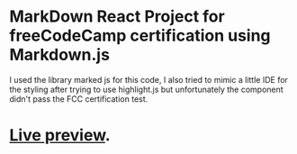 # MarkDown React Project for freeCodeCamp certification using Markdown.js
I used the library marked js for this code, I also tried to mimic a little IDE for the styling after trying 
to use highlight.js but unfortunately the component didn't pass the FCC certification test.
# [Live preview](https://ihsenben.github.io/markdownpreviewer-fcc/).
